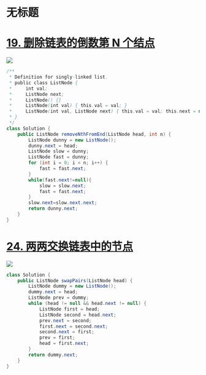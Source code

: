 # 无标题

# [**19. 删除链表的倒数第 N 个结点**](https://leetcode.cn/problems/remove-nth-node-from-end-of-list/)

![](https://kevin-java.oss-cn-hongkong.aliyuncs.com/2025/%E5%B1%8F%E5%B9%95%E6%88%AA%E5%9B%BE%202025-04-17%20192208.png)

```java
/**
 * Definition for singly-linked list.
 * public class ListNode {
 *     int val;
 *     ListNode next;
 *     ListNode() {}
 *     ListNode(int val) { this.val = val; }
 *     ListNode(int val, ListNode next) { this.val = val; this.next = next; }
 * }
 */
class Solution {
    public ListNode removeNthFromEnd(ListNode head, int n) {
        ListNode dunny = new ListNode();
        dunny.next = head;
        ListNode slow = dunny;
        ListNode fast = dunny;
        for (int i = 0; i < n; i++) {
            fast = fast.next;
        }
        while(fast.next!=null){
            slow = slow.next;
            fast = fast.next;
        }
        slow.next=slow.next.next;
        return dunny.next;
    }
}
```

# [**24. 两两交换链表中的节点**](https://leetcode.cn/problems/swap-nodes-in-pairs/)

![](https://kevin-java.oss-cn-hongkong.aliyuncs.com/2025/%E5%B1%8F%E5%B9%95%E6%88%AA%E5%9B%BE%202025-04-17%20204638.png)

```java
class Solution {
    public ListNode swapPairs(ListNode head) {
        ListNode dummy = new ListNode();
        dummy.next = head;
        ListNode prev = dummy;
        while (head != null && head.next != null) {
            ListNode first = head;
            ListNode second = head.next;
            prev.next = second;
            first.next = second.next;
            second.next = first;
            prev = first;
            head = first.next;
        }
        return dummy.next;
    }
}

```